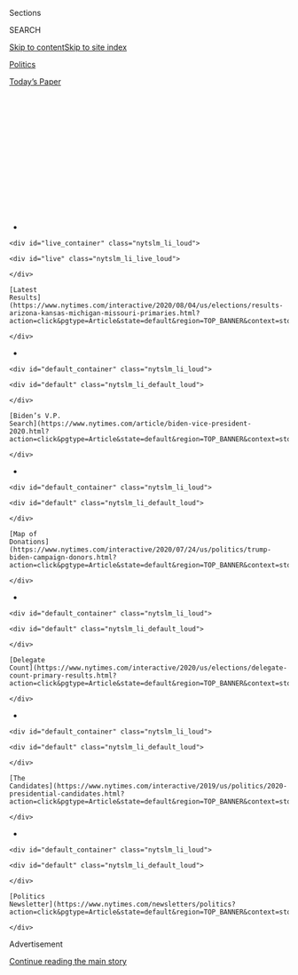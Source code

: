 <div id="app">

<div>

<div>

<div>

<div class="NYTAppHideMasthead css-1q2w90k e1suatyy0">

<div class="section css-ui9rw0 e1suatyy2">

<div class="css-eph4ug er09x8g0">

<div class="css-6n7j50">

</div>

<span class="css-1dv1kvn">Sections</span>

<div class="css-10488qs">

<span class="css-1dv1kvn">SEARCH</span>

</div>

[Skip to content](#site-content)[Skip to site
index](#site-index)

</div>

<div id="masthead-section-label" class="css-1wr3we4 eaxe0e00">

[Politics](https://www.nytimes.com/section/politics)

</div>

<div class="css-10698na e1huz5gh0">

</div>

</div>

<div id="masthead-bar-one" class="section hasLinks css-15hmgas e1csuq9d3">

<div class="css-uqyvli e1csuq9d0">

</div>

<div class="css-1uqjmks e1csuq9d1">

</div>

<div class="css-9e9ivx">

[](https://myaccount.nytimes.com/auth/login?response_type=cookie&client_id=vi)

</div>

<div class="css-1bvtpon e1csuq9d2">

[Today’s
Paper](https://www.nytimes.com/section/todayspaper)

</div>

</div>

</div>

</div>

<div data-aria-hidden="false">

<div id="site-content" data-role="main">

<div>

<div class="css-1aor85t" style="opacity:0.000000001;z-index:-1;visibility:hidden">

<div class="css-1hqnpie">

<div class="css-epjblv">

<span class="css-17xtcya">[Politics](/section/politics)</span><span class="css-x15j1o">|</span><span class="css-fwqvlz">A
Wider-Than-Thought Trump
Investigation</span>

</div>

<div class="css-k008qs">

<div class="css-1iwv8en">

<span class="css-18z7m18"></span>

<div>

</div>

</div>

<span class="css-1n6z4y">https://nyti.ms/3i3Vz3E</span>

<div class="css-1705lsu">

<div class="css-4xjgmj">

<div class="css-4skfbu" data-role="toolbar" data-aria-label="Social Media Share buttons, Save button, and Comments Panel with current comment count" data-testid="share-tools">

  - 
  - 
  - 
  - 
    
    <div class="css-6n7j50">
    
    </div>

  - 

</div>

</div>

</div>

</div>

</div>

</div>

<div id="NYT_TOP_BANNER_REGION" class="css-13pd83m">

<div>

<div id="styln-elections-notifications-menu" class="section interactive-content interactive-size-medium css-1edisqu">

<div class="css-17ih8de interactive-body">

<div class="nytslm_innerContainer" data-aria-live="polite">

<div class="nytslm_title">

</div>

  - 
    
    <div id="live_container" class="nytslm_li_loud">
    
    <div id="live" class="nytslm_li_live_loud">
    
    </div>
    
    [Latest
    Results](https://www.nytimes.com/interactive/2020/08/04/us/elections/results-arizona-kansas-michigan-missouri-primaries.html?action=click&pgtype=Article&state=default&region=TOP_BANNER&context=storylines_menu)
    
    </div>

  - 
    
    <div id="default_container" class="nytslm_li_loud">
    
    <div id="default" class="nytslm_li_default_loud">
    
    </div>
    
    [Biden’s V.P.
    Search](https://www.nytimes.com/article/biden-vice-president-2020.html?action=click&pgtype=Article&state=default&region=TOP_BANNER&context=storylines_menu)
    
    </div>

  - 
    
    <div id="default_container" class="nytslm_li_loud">
    
    <div id="default" class="nytslm_li_default_loud">
    
    </div>
    
    [Map of
    Donations](https://www.nytimes.com/interactive/2020/07/24/us/politics/trump-biden-campaign-donors.html?action=click&pgtype=Article&state=default&region=TOP_BANNER&context=storylines_menu)
    
    </div>

  - 
    
    <div id="default_container" class="nytslm_li_loud">
    
    <div id="default" class="nytslm_li_default_loud">
    
    </div>
    
    [Delegate
    Count](https://www.nytimes.com/interactive/2020/us/elections/delegate-count-primary-results.html?action=click&pgtype=Article&state=default&region=TOP_BANNER&context=storylines_menu)
    
    </div>

  - 
    
    <div id="default_container" class="nytslm_li_loud">
    
    <div id="default" class="nytslm_li_default_loud">
    
    </div>
    
    [The
    Candidates](https://www.nytimes.com/interactive/2019/us/politics/2020-presidential-candidates.html?action=click&pgtype=Article&state=default&region=TOP_BANNER&context=storylines_menu)
    
    </div>

  - 
    
    <div id="default_container" class="nytslm_li_loud">
    
    <div id="default" class="nytslm_li_default_loud">
    
    </div>
    
    [Politics
    Newsletter](https://www.nytimes.com/newsletters/politics?action=click&pgtype=Article&state=default&region=TOP_BANNER&context=storylines_menu)
    
    </div>

</div>

</div>

</div>

</div>

</div>

<div id="top-wrapper" class="css-1sy8kpn">

<div id="top-slug" class="css-l9onyx">

Advertisement

</div>

[Continue reading the main
story](#after-top)

<div class="ad top-wrapper" style="text-align:center;height:100%;display:block;min-height:250px">

<div id="top" class="place-ad" data-position="top" data-size-key="top">

</div>

</div>

<div id="after-top">

</div>

</div>

<div>

<div id="sponsor-wrapper" class="css-1hyfx7x">

<div id="sponsor-slug" class="css-19vbshk">

Supported by

</div>

[Continue reading the main
story](#after-sponsor)

<div id="sponsor" class="ad sponsor-wrapper" style="text-align:center;height:100%;display:block">

</div>

<div id="after-sponsor">

</div>

</div>

<div class="css-186x18t">

On Politics

</div>

<div class="css-1vkm6nb ehdk2mb0">

# A Wider-Than-Thought Trump Investigation

</div>

<div class="css-18e8msd">

<div class="css-vp77d3 epjyd6m0">

<div class="css-hus3qt ey68jwv0" data-aria-hidden="true">

[![Giovanni
Russonello](https://static01.nyt.com/images/2019/04/03/multimedia/author-giovanni-russonello/author-giovanni-russonello-thumbLarge.png
"Giovanni Russonello")](https://www.nytimes.com/by/giovanni-russonello)

</div>

<div class="css-1baulvz">

By [<span class="css-1baulvz last-byline" itemprop="name">Giovanni
Russonello</span>](https://www.nytimes.com/by/giovanni-russonello)

</div>

</div>

  - Aug. 4,
    2020

  - 
    
    <div class="css-4xjgmj">
    
    <div class="css-d8bdto" data-role="toolbar" data-aria-label="Social Media Share buttons, Save button, and Comments Panel with current comment count" data-testid="share-tools">
    
      - 
      - 
      - 
      - 
        
        <div class="css-6n7j50">
        
        </div>
    
      - 
    
    </div>
    
    </div>

</div>

</div>

<div class="section meteredContent css-1r7ky0e" name="articleBody" itemprop="articleBody">

<div class="css-1fanzo5 StoryBodyCompanionColumn">

<div class="css-53u6y8">

-----

*Fauci has Birx’s back, Obama endorses over 100 down-ballot candidates,
and the Manhattan D.A. may be taking a harder look at Trump. It’s
Tuesday, and this is your politics tip sheet.* [*Sign up
here*](https://www.nytimes.com/newsletters/politics?module=inline) *to
get On Politics in your inbox every
weekday.*

</div>

</div>

<div class="css-79elbk" data-testid="photoviewer-wrapper">

<div class="css-z3e15g" data-testid="photoviewer-wrapper-hidden">

</div>

<div class="css-1a48zt4 ehw59r15" data-testid="photoviewer-children">

![](https://static01.nyt.com/images/2020/03/26/us/onpolitics-speech-bubble/onpolitics-speech-bubble-articleLarge-v4.gif?quality=75&auto=webp&disable=upscale)

</div>

</div>

<div class="css-1fanzo5 StoryBodyCompanionColumn">

<div class="css-53u6y8">

## Where things stand

  - **A court filing yesterday contained a significant clue** indicating
    that [the Manhattan district attorney’s office may be conducting a
    broader
    investigation](https://www.nytimes.com/2020/08/03/nyregion/donald-trump-taxes-cyrus-vance.html?action=click&module=Top%20Stories&pgtype=Homepage)
    than previously known into President Trump’s personal and business
    practices.

  - Until now, New York prosecutors were thought to be leading a
    relatively narrow investigation into hush payments made to Stormy
    Daniels and Karen McDougal in the run-up to the 2016 presidential
    election.

  - But in the filing, prosecutors said they had a wide legal basis on
    which to investigate Trump’s business practices, citing “undisputed”
    assertions made in earlier court papers and various news reports.

  - Among those reports was one that suggested the president might have
    illegally inflated his assets to lenders and insurers. Another
    focused on the congressional testimony of Michael Cohen, Trump’s
    former fixer, who told lawmakers last year that the president had
    committed insurance fraud. Trump’s lawyers have denied wrongdoing.

  - **Another day, another flare-up in Trump’s continuing war** with
    social media companies, which he seems to both love and loathe. But
    this time, conflict appears to have been averted.

  - Trump threatened last week to ban TikTok, a Chinese-owned company,
    from operating in the United States — part of a campaign-season
    blitz of anti-China messaging. But yesterday, [Trump said that he
    had given his blessing over the
    weekend](https://www.nytimes.com/2020/08/03/technology/trump-tiktok-microsoft.html)
    for Microsoft to buy the popular social media network, so long as a
    deal takes place by Sept. 15.

  - “It can’t be controlled for security reasons by China,” Trump said
    in comments at the White House. He said he would not mind if
    Microsoft or another “very American” company bought it.

  - Trump suggested that the government should be compensated for
    letting a deal go through, although he didn’t make it clear how such
    a premium might be collected. “A very substantial portion of that
    price is going to have to come into the Treasury of the United
    States, because we’re making it possible for this deal to happen,”
    Trump said.

  - Administration officials and lawmakers on both sides of the aisle
    have repeatedly cited security concerns over TikTok, a viral video
    app popular with children and young adults, saying it [could
    potentially allow the Chinese government
    access](https://www.nytimes.com/2020/08/03/technology/tiktok-microsoft-tweens.html)
    to American user data.

  - **Seven years of allegedly defrauding the government**. $100 million
    in losses. One on-the-record exchange between a senior Trump
    administration official and a senator, during a congressional
    hearing, in which [the official pledges to see if he can help the
    company](https://www.nytimes.com/2020/08/03/us/politics/yrc-coronavirus-relief-funds.html).

  - These are all at the heart of a deal that the government struck with
    YRC Worldwide, a trucking company that had been sued by the Justice
    Department — until the administration decided to extend it a loan of
    $700 million, in exchange for a 30 percent stake in the business.

  - The deal, approved on the grounds that YRC was essential to national
    security, sent the company’s stock soaring and made YRC one of the
    largest recipients of taxpayer money allocated as part of the
    coronavirus relief legislation.

<!-- end list -->

  - **Barack Obama is wading more deeply** into the 2020 campaign, and
    yesterday [he released his first slate of
    endorsements](https://www.nytimes.com/2020/08/03/us/elections/biden-vs-trump.html?action=click&module=Top%20Stories&pgtype=Homepage#link-3de249e6).
    He lent his support to 118 candidates in 17 states, including 52 for
    the House of Representatives and five for the Senate in key
    battlegrounds.

  - All five of the Senate endorsements are of Democratic challengers
    running to unseat Republicans — in Colorado, Iowa, Maine, North
    Carolina and South Carolina. For now, he’s staying out of the Senate
    races in certain conservative-leaning states — including Montana,
    Kentucky, Georgia and Texas — where Democratic candidates are also
    challenging Republican incumbents, but where it isn’t clear if his
    endorsement would have the desired effect.

  - Ten of the candidates endorsed by Obama were alumni of his
    presidential administration.

  - All eyes are on Joe Biden as [he moves toward an announcement of his
    choice of a running
    mate](https://www.nytimes.com/article/biden-vice-president-2020.html?action=click&pgtype=Article&state=default&module=styln-elections-2020&region=TOP_BANNER&context=storylines_menu).
    He recently indicated that he would make a decision this week,
    though his aides now say the choice won’t become public until next
    week.

  - **The White House is carrying out mandatory, random coronavirus
    testing** for its staff in an effort to contain the virus’s spread
    at a time when it is pervading several regions of the country.
    Trump’s national security adviser, Robert O’Brien, was revealed
    last week to have tested positive for the coronavirus, becoming the
    latest in a string of administration officials to contract it.

  - The testing decision arrived a day after Dr. Deborah Birx, the White
    House coronavirus response coordinator, said on CNN that the
    pandemic had entered a “new phase” in which the virus was
    “extraordinarily widespread” in rural areas as well as urban ones,
    in part because it was being transmitted by asymptomatic people.

  - Trump and other Republicans attacked Birx for her proclamation. The
    president tweeted that her comments were “pathetic” and painted the
    bad news as Democratic propaganda. He sought to walk back those
    remarks in an evening news conference, expressing his “respect” for
    Birx.

  - Also yesterday, [Dr. Anthony Fauci backed up Birx’s
    analysis](https://www.nytimes.com/2020/08/03/world/coronavirus-covid-19.html#link-4e40df05)
    during a news conference at which he joined the governor of
    Connecticut by video conference. Fauci, the nation’s leading
    infectious disease expert, said Birx had been referring to the
    “inherent community spread” happening in some states. “When you
    have community spread, it’s much more difficult to get your arms
    around that and contain it,” he
said.

</div>

</div>

<div>

</div>

<div class="css-1fanzo5 StoryBodyCompanionColumn">

<div class="css-53u6y8">

-----

</div>

</div>

<div class="css-1fanzo5 StoryBodyCompanionColumn">

<div class="css-53u6y8">

### Photo of the day

</div>

</div>

<div class="css-79elbk" data-testid="photoviewer-wrapper">

<div class="css-z3e15g" data-testid="photoviewer-wrapper-hidden">

</div>

<div class="css-1a48zt4 ehw59r15" data-testid="photoviewer-children">

<div class="css-1xdhyk6 erfvjey0">

<span class="css-1ly73wi e1tej78p0">Image</span>

<div class="css-zjzyr8">

<div data-testid="lazyimage-container" style="height:257.77777777777777px">

</div>

</div>

</div>

<span class="css-cnj6d5 e1z0qqy90" itemprop="copyrightHolder"><span class="css-1ly73wi e1tej78p0">Credit...</span><span>Doug
Mills/The New York Times</span></span>

</div>

</div>

<div class="css-1fanzo5 StoryBodyCompanionColumn">

<div class="css-53u6y8">

President Trump held up a map showing coronavirus cases in the country
during a meeting yesterday with tech
workers.

-----

<div id="NYT_MAIN_CONTENT_1_REGION" class="css-9tf9ac">

<div>

<div id="styln-nfldraft-updates-block" class="section interactive-content interactive-size-medium css-1ftcdic">

<div class="css-17ih8de interactive-body">

<div id="styln-briefing-block" data-asset-id="">

<div class="briefing-block-header-section">

# [Latest Updates: 2020 Election](https://www.nytimes.com/2020/08/04/us/elections/primary-election-michigan-arizona-kansas.html?action=click&pgtype=Article&state=default&region=MAIN_CONTENT_1&context=storylines_live_updates)

<div class="briefing-block-ts">

Updated 2020-08-05T03:23:56.561Z

</div>

</div>

  - [Two G.O.P. Senate primaries offer — what else? — a test of loyalty
    to
    Trump.](https://www.nytimes.com/2020/08/04/us/elections/primary-election-michigan-arizona-kansas.html?action=click&pgtype=Article&state=default&region=MAIN_CONTENT_1&context=storylines_live_updates#link-3924dd44)
  - [The military-style uniforms of federal agents who responded to the
    unrest in Portland will be
    replaced.](https://www.nytimes.com/2020/08/04/us/elections/primary-election-michigan-arizona-kansas.html?action=click&pgtype=Article&state=default&region=MAIN_CONTENT_1&context=storylines_live_updates#link-62a8e06b)
  - [President Trump is suddenly a big supporter of mail-in voting — in
    Florida.](https://www.nytimes.com/2020/08/04/us/elections/primary-election-michigan-arizona-kansas.html?action=click&pgtype=Article&state=default&region=MAIN_CONTENT_1&context=storylines_live_updates#link-32b39e33)

<div class="briefing-block-footer">

<div class="briefing-block-footer-meta">

[See more
updates](https://www.nytimes.com/2020/08/04/us/elections/primary-election-michigan-arizona-kansas.html?action=click&pgtype=Article&state=default&region=MAIN_CONTENT_1&context=storylines_live_updates)

</div>

</div>

</div>

</div>

</div>

</div>

</div>

## Young voters haven’t forgotten about gun control, but they see it as inextricably linked to racial justice.

Yesterday was exactly one year since the massacre in El Paso, where a
gunman who the authorities say was motivated by anti-Hispanic hatred
killed 23 people at a Walmart Supercenter.

Young gun-control activists in El Paso gathered for a vigil last night
at the site of the attack, where they were joined by other community
groups.

</div>

</div>

<div class="css-1fanzo5 StoryBodyCompanionColumn">

<div class="css-53u6y8">

Joe Biden released a campaign
[advertisement](https://www.youtube.com/watch?v=BbQQEPwarmU) recognizing
the anniversary. In it, he says that Americans must “stand against
hate.”

And Students Demand Action, a grass-roots arm of the nonprofit Everytown
for Gun Safety, [posted a
message](https://www.instagram.com/p/CDbpUdzHq_L/) on Instagram in
remembrance of the victims. “We are committed to fighting for stronger
gun legislation, because too often guns end up in the wrong hands and
make hatred lethal,” the post read.

Each of these acts of commemoration acknowledged the shooting not only
as part of a national scourge of gun violence but also as an example of
the country’s struggle with racism.

It has been over two years since young activists led the March for Our
Lives, storming Washington with a demand for change after a school
shooting in Parkland, Fla., left 17 people dead. In those years, March
for Our Lives and Students Demand Action have sprouted hundreds of
chapters across the country. In 2018, their organizing efforts helped
drive a surge in youth turnout in the 2018 midterm elections. And they
have committed themselves to making just as big an impact this year.

The only catch is that many of those young voters who said that gun
safety was their top priority in the months after Parkland have now
turned their most intense focus toward other issues, particularly
matters of racial justice, according to polls.

Still, activists insist that it isn’t a matter of either/or. [In our
interview for an article published
yesterday](https://www.nytimes.com/2020/08/03/us/politics/gun-control-voters.html),
Alanna Miller, a 19-year-old organizer with Students Demand Action, said
that the overlap between issues of racial justice and gun violence was
in fact central to activists’ focus this year.

“I don’t know if I would still be in this movement, organizing, if I
hadn’t expanded my worldview in thinking about this issue and how
insidious and how pervasive it is,” Miller said.

</div>

</div>

<div class="css-1fanzo5 StoryBodyCompanionColumn">

<div class="css-53u6y8">

And Charlie Kelly, Everytown’s senior political director, said that
drawing these ties resonated with the young voters whom organizers were
seeking to mobilize. “When we put out a call to our supporters to
support the George Floyd Justice in Policing Act, we saw students take
action at twice the rate of any previous action,” he said.

</div>

</div>

<div>

</div>

<div class="css-1fanzo5 StoryBodyCompanionColumn">

<div class="css-53u6y8">

*On Politics is also available as a newsletter.* [*Sign up
here*](https://www.nytimes.com/newsletters/politics) *to get it
delivered to your inbox.*

*Is there anything you think we’re missing? Anything you want to see
more of? We’d love to hear from you. Email us at*
[*onpolitics@nytimes.com*](mailto:onpolitics@nytimes.com)*.*

</div>

</div>

</div>

<div>

</div>

<div>

</div>

<div id="NYT_BELOW_MAIN_CONTENT_REGION">

<div>

<div id="STLYN_guide_v1_STYLN_guide_a" class="section css-l08pwh interactive-content interactive-size-medium">

<div class="css-17ih8de interactive-body">

<div class="g-story g-freebird g-max-limit" data-preview-slug="styln-scroll-guide">

</div>

<div id="g-electionguide-id" class="g-electionguide">

<div class="g-electionguide-container">

<div class="g-electionguide-wrapper">

<div class="g-electionguide-logo">

</div>

# Our 2020 Election Guide

Updated Aug. 4, 2020

  - 
    
    -----
    
    ## The Latest
    
      - Kris Kobach, a polarizing figure in Kansas politics, [lost the
        Senate primary
        there](https://www.nytimes.com/2020/08/04/us/politics/kobach-tlaib.html?action=click&pgtype=Article&state=default&region=BELOW_MAIN_CONTENT&context=storylines_guide),
        relieving G.O.P. officials who feared he could jeopardize a safe
        seat.

  - 
    
    -----
    
    ## Biden’s V.P. Search
    
      - [Here are 13
        women](https://www.nytimes.com/article/biden-vice-president-2020.html?action=click&pgtype=Article&state=default&region=BELOW_MAIN_CONTENT&context=storylines_guide)
        who have been under consideration to be Joe Biden’s running
        mate, and why each might be chosen — and might not be.

  - 
    
    -----
    
    ## Keep Up With Our Coverage
    
      - Get an
        [email](https://www.nytimes.com/newsletters/politics?action=click&pgtype=Article&state=default&region=BELOW_MAIN_CONTENT&context=storylines_guide)
        recapping the day’s news
    
    <!-- end list -->
    
      - Download our mobile app on
        [iOS](https://apps.apple.com/us/app/nytimes/id284862083?ls=1&mat_click_id=5c79ae7455014fd1bd66b5610c05b8f2-20191112-16948&referrer=mat_click_id%3D5c79ae7455014fd1bd66b5610c05b8f2-20191112-16948%26link_click_id%3D722930677036718082)
        and
        [Android](http://a.localytics.com/android?id=com.nytimes.android&referrer=utm_source%3Dother_nyt_mobile_web%26utm_medium%3DWeb%2520page%26utm_term%3DGeneral%2520Mobile%2520Page%26utm_campaign%3DNYT%2520Mobile%2520General%2520Page)
        and turn on Breaking News and Politics alerts

</div>

</div>

</div>

</div>

</div>

</div>

</div>

<div>

</div>

<div>

<div id="bottom-wrapper" class="css-1ede5it">

<div id="bottom-slug" class="css-l9onyx">

Advertisement

</div>

[Continue reading the main
story](#after-bottom)

<div id="bottom" class="ad bottom-wrapper" style="text-align:center;height:100%;display:block;min-height:90px">

</div>

<div id="after-bottom">

</div>

</div>

</div>

</div>

</div>

## Site Index

<div>

</div>

## Site Information Navigation

  - [© <span>2020</span> <span>The New York Times
    Company</span>](https://help.nytimes.com/hc/en-us/articles/115014792127-Copyright-notice)

<!-- end list -->

  - [NYTCo](https://www.nytco.com/)
  - [Contact
    Us](https://help.nytimes.com/hc/en-us/articles/115015385887-Contact-Us)
  - [Work with us](https://www.nytco.com/careers/)
  - [Advertise](https://nytmediakit.com/)
  - [T Brand Studio](http://www.tbrandstudio.com/)
  - [Your Ad
    Choices](https://www.nytimes.com/privacy/cookie-policy#how-do-i-manage-trackers)
  - [Privacy](https://www.nytimes.com/privacy)
  - [Terms of
    Service](https://help.nytimes.com/hc/en-us/articles/115014893428-Terms-of-service)
  - [Terms of
    Sale](https://help.nytimes.com/hc/en-us/articles/115014893968-Terms-of-sale)
  - [Site
    Map](https://spiderbites.nytimes.com)
  - [Help](https://help.nytimes.com/hc/en-us)
  - [Subscriptions](https://www.nytimes.com/subscription?campaignId=37WXW)

</div>

</div>

</div>

</div>
